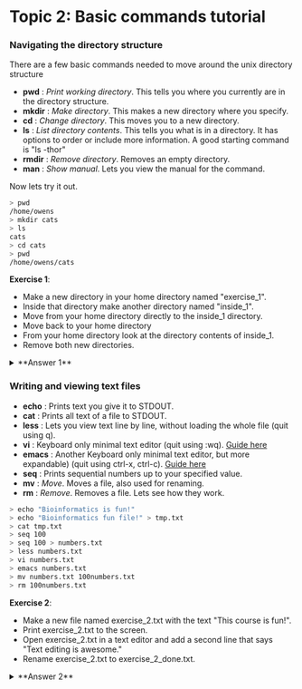 # Topic 2: Basic commands tutorial

### Navigating the directory structure
There are a few basic commands needed to move around the unix directory structure
* **pwd** : _Print working directory_. This tells you where you currently are in the directory structure.
* **mkdir** : _Make directory_. This makes a new directory where you specify.
* **cd** : _Change directory_. This moves you to a new directory.
* **ls** : _List directory contents_. This tells you what is in a directory. It has options to order or include more information. A good starting command is "ls -thor"
* **rmdir** : _Remove directory_. Removes an empty directory.
* **man** : _Show manual_. Lets you view the manual for the command.

Now lets try it out.
```bash
> pwd
/home/owens
> mkdir cats
> ls
cats
> cd cats
> pwd
/home/owens/cats
```
**Exercise 1**: 
* Make a new directory in your home directory named "exercise_1". 
* Inside that directory make another directory named "inside_1". 
* Move from your home directory directly to the inside_1 directory.
* Move back to your home directory
* From your home directory look at the directory contents of inside_1.
* Remove both new directories.


<details> 
  <summary>**Answer 1**  </summary>
   ```bash
    > mkdir exercise_1
    > mkdir exercise_1/inside_1
    > cd exercise_1/inside_1
    > cd /home
    > ls exercise_1/inside_1
    > rmdir exercise_1/inside_1
    > rmdir exercise_1
```
</details>

### Writing and viewing text files
* **echo** : Prints text you give it to STDOUT. 
* **cat** : Prints all text of a file to STDOUT.
* **less** : Lets you view text line by line, without loading the whole file (quit using q).
* **vi** : Keyboard only minimal text editor (quit using :wq). [Guide here](https://www.cs.colostate.edu/helpdocs/vi.html)
* **emacs** : Another Keyboard only minimal text editor, but more expandable) (quit using ctrl-x, ctrl-c). [Guide here](http://mally.stanford.edu/~sr/computing/emacs.html)
* **seq** : Prints sequential numbers up to your specified value.
* **mv** : _Move_. Moves a file, also used for renaming.
* **rm** : _Remove_. Removes a file.
Lets see how they work.

```bash
> echo "Bioinformatics is fun!" 
> echo "Bioinformatics fun file!" > tmp.txt
> cat tmp.txt
> seq 100
> seq 100 > numbers.txt
> less numbers.txt
> vi numbers.txt
> emacs numbers.txt
> mv numbers.txt 100numbers.txt
> rm 100numbers.txt
```

**Exercise 2**: 
* Make a new file named exercise_2.txt with the text "This course is fun!".
* Print exercise_2.txt to the screen.
* Open exercise_2.txt in a text editor and add a second line that says "Text editing is awesome."
* Rename exercise_2.txt to exercise_2_done.txt.


<details> 
  <summary>**Answer 2**  </summary>
   ```bash
    > echo "This course is fun!" > exercise_2.txt
    > cat exercise_2.txt
    > vi exercise_2.txt
    > mv exercise_2.txt exercise_2_done.txt
```
</details>


